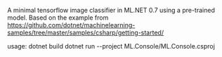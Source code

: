 A minimal tensorflow image classifier in ML.NET 0.7 using a pre-trained model.
Based on the example from https://github.com/dotnet/machinelearning-samples/tree/master/samples/csharp/getting-started/


usage:
dotnet build
dotnet run --project ML.Console/ML.Console.csproj
